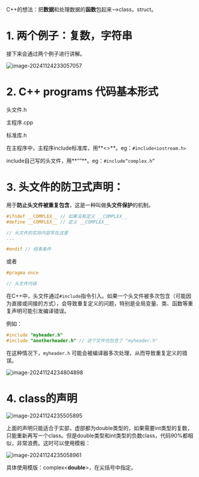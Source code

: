  C++的想法：把**数据**和处理数据的**函数**包起来-->class，struct。

# 1. 两个例子：复数，字符串

接下来会通过两个例子进行讲解。

![image-20241124233057057](C:\Users\Administrator\Documents\GitHub\CppHouJie\C++面向对象高级编程\2头文件与类的声明.assets\image-20241124233057057-1732462273527-1-1732465294253-9.png)

# 2. C++ programs 代码基本形式

头文件.h

主程序.cpp

标准库.h



在主程序中，主程序include标准库，用**<>**。eg：`#include<iostream.h>`

include自己写的头文件，用**“”**。eg：`#include“complex.h”`

# 3. 头文件的防卫式声明：

用于**防止头文件被重复包含**，这是一种叫做**头文件保护**的机制。

```c++
#ifndef __COMPLEX__ // 如果没有定义 __COMPLEX__
#define __COMPLEX__ // 定义 __COMPLEX__

// 头文件的实际内容写在这里
...

#endif // 结束条件

```

或者

```c++
#pragma once

// 头文件内容
```

在C++中，头文件通过`#include`指令引入。如果一个头文件被多次包含（可能因为直接或间接的方式），会导致重复定义的问题，特别是全局变量、类、函数等重复声明可能引发编译错误。

例如：

```c++
#include "myheader.h"
#include "anotherheader.h" // 这个文件也包含了 "myheader.h"
```

在这种情况下，`myheader.h` 可能会被编译器多次处理，从而导致重复定义的错误。

![image-20241124234804898](C:\Users\Administrator\Documents\GitHub\CppHouJie\C++面向对象高级编程\2头文件与类的声明.assets\image-20241124234804898-1732463292013-3.png)

# 4. class的声明

![image-20241124235505895](C:\Users\Administrator\Documents\GitHub\CppHouJie\C++面向对象高级编程\2头文件与类的声明.assets\image-20241124235505895-1732463707019-7.png)

上面的声明只能适合于实部，虚部都为double类型的，如果需要int类型的复数，只能重新再写一个class。但是double类型和int类型的负数class，代码90%都相似，非常浪费。这时可以使用模板：

![image-20241124235058961](C:\Users\Administrator\Documents\GitHub\CppHouJie\C++面向对象高级编程\2头文件与类的声明.assets\image-20241124235058961-1732463471063-5.png)

具体使用模版：complex<**double**>，在尖括号中指定。